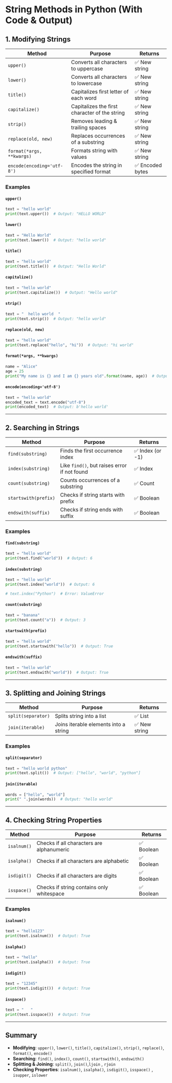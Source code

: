 # String Methods in Python (With Code & Output)

## 1. Modifying Strings

| Method | Purpose | Returns |
|--------|---------|---------|
| `upper()` | Converts all characters to uppercase | ✅ New string |
| `lower()` | Converts all characters to lowercase | ✅ New string |
| `title()` | Capitalizes first letter of each word | ✅ New string |
| `capitalize()` | Capitalizes the first character of the string | ✅ New string |
| `strip()` | Removes leading & trailing spaces | ✅ New string |
| `replace(old, new)` | Replaces occurrences of a substring | ✅ New string |
| `format(*args, **kwargs)` | Formats string with values | ✅ New string |
| `encode(encoding='utf-8')` | Encodes the string in specified format | ✅ Encoded bytes |

### Examples
#### `upper()`
```python
text = "hello world"
print(text.upper())  # Output: "HELLO WORLD"
```

#### `lower()`
```python
text = "Hello World"
print(text.lower())  # Output: "hello world"
```

#### `title()`
```python
text = "hello world"
print(text.title())  # Output: "Hello World"
```

#### `capitalize()`
```python
text = "hello world"
print(text.capitalize())  # Output: "Hello world"
```

#### `strip()`
```python
text = "  hello world  "
print(text.strip())  # Output: "hello world"
```

#### `replace(old, new)`
```python
text = "hello world"
print(text.replace("hello", "hi"))  # Output: "hi world"
```

#### `format(*args, **kwargs)`
```python
name = "Alice"
age = 25
print("My name is {} and I am {} years old".format(name, age))  # Output: "My name is Alice and I am 25 years old"
```

#### `encode(encoding='utf-8')`
```python
text = "hello world"
encoded_text = text.encode("utf-8")
print(encoded_text)  # Output: b'hello world'
```

---

## 2. Searching in Strings

| Method | Purpose | Returns |
|--------|---------|---------|
| `find(substring)` | Finds the first occurrence index | ✅ Index (or -1) |
| `index(substring)` | Like `find()`, but raises error if not found | ✅ Index |
| `count(substring)` | Counts occurrences of a substring | ✅ Count |
| `startswith(prefix)` | Checks if string starts with prefix | ✅ Boolean |
| `endswith(suffix)` | Checks if string ends with suffix | ✅ Boolean |

### Examples
#### `find(substring)`
```python
text = "hello world"
print(text.find("world"))  # Output: 6
```

#### `index(substring)`
```python
text = "hello world"
print(text.index("world"))  # Output: 6

# text.index("Python")  # Error: ValueError
```

#### `count(substring)`
```python
text = "banana"
print(text.count("a"))  # Output: 3
```

#### `startswith(prefix)`
```python
text = "hello world"
print(text.startswith("hello"))  # Output: True
```

#### `endswith(suffix)`
```python
text = "hello world"
print(text.endswith("world"))  # Output: True
```

---

## 3. Splitting and Joining Strings

| Method | Purpose | Returns |
|--------|---------|---------|
| `split(separator)` | Splits string into a list | ✅ List |
| `join(iterable)` | Joins iterable elements into a string | ✅ New string |

### Examples
#### `split(separator)`
```python
text = "hello world python"
print(text.split())  # Output: ["hello", "world", "python"]
```

#### `join(iterable)`
```python
words = ["hello", "world"]
print(" ".join(words))  # Output: "hello world"
```

---

## 4. Checking String Properties

| Method | Purpose | Returns |
|--------|---------|---------|
| `isalnum()` | Checks if all characters are alphanumeric | ✅ Boolean |
| `isalpha()` | Checks if all characters are alphabetic | ✅ Boolean |
| `isdigit()` | Checks if all characters are digits | ✅ Boolean |
| `isspace()` | Checks if string contains only whitespace | ✅ Boolean |

### Examples
#### `isalnum()`
```python
text = "hello123"
print(text.isalnum())  # Output: True
```

#### `isalpha()`
```python
text = "hello"
print(text.isalpha())  # Output: True
```

#### `isdigit()`
```python
text = "12345"
print(text.isdigit())  # Output: True
```

#### `isspace()`
```python
text = "   "
print(text.isspace())  # Output: True
```

---

## Summary
- **Modifying**: `upper()`, `lower()`, `title()`, `capitalize()`, `strip()`, `replace()`, `format()`, `encode()`
- **Searching**: `find()`, `index()`, `count()`, `startswith()`, `endswith()`
- **Splitting & Joining**: `split()`, `join()`,`ljoin` , `rjoin`
- **Checking Properties**: `isalnum()`, `isalpha()`, `isdigit()`, `isspace()` , `isupper`, `islower`

